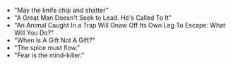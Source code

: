 - "May the knife chip and shatter"
- "A Great Man Doesn't Seek to Lead. He's Called To It"
- "An Animal Caught In a Trap Will Gnaw Off Its Own Leg To Escape. What Will You Do?"
- "When Is A Gift Not A Gift?"
- "The spice must flow."
- "Fear is the mind-killer."
